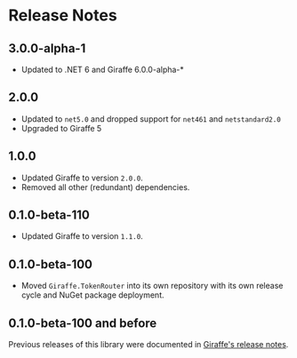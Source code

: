 Release Notes
=============

## 3.0.0-alpha-1

- Updated to .NET 6 and Giraffe 6.0.0-alpha-*

## 2.0.0

- Updated to `net5.0` and dropped support for `net461` and `netstandard2.0`
- Upgraded to Giraffe 5

## 1.0.0

- Updated Giraffe to version `2.0.0`.
- Removed all other (redundant) dependencies.

## 0.1.0-beta-110

- Updated Giraffe to version `1.1.0`.

## 0.1.0-beta-100

- Moved `Giraffe.TokenRouter` into its own repository with its own release cycle and NuGet package deployment.

## 0.1.0-beta-100 and before

Previous releases of this library were documented in [Giraffe's release notes](https://github.com/giraffe-fsharp/Giraffe/blob/master/RELEASE_NOTES.md).